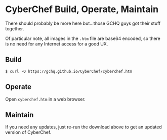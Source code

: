 # CyberChef Build, Operate, Maintain
There should probably be more here but...those GCHQ guys got their stuff together.

Of particular note, all images in the `.htm` file are base64 encoded, so there is no need for any Internet access for a good UX.

## Build
```
$ curl -O https://gchq.github.io/CyberChef/cyberchef.htm
```

## Operate
Open `cyberchef.htm` in a web browser.

## Maintain
If you need any updates, just re-run the download above to get an updated version of CyberChef.
